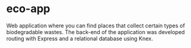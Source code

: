 # eco-app
Web application where you can find places that collect certain types of biodegradable wastes. The back-end of the application was developed routing with Express and a relational database using Knex. 
